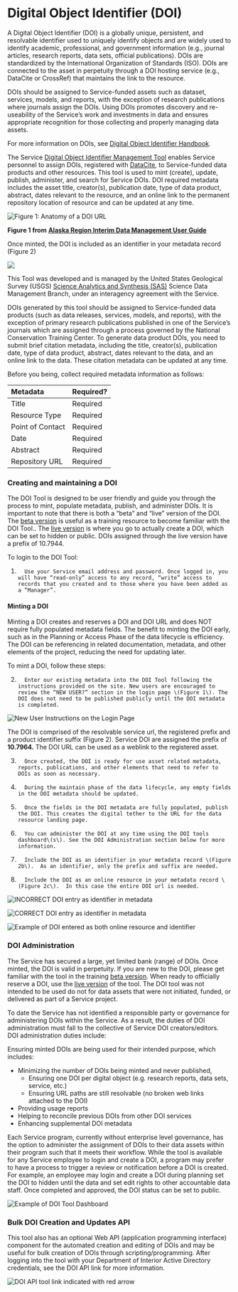 # Digital Object Identifier \(DOI\)

A Digital Object Identifier \(DOI\) is a globally unique, persistent, and resolvable identifier used to uniquely identify objects and are widely used to identify academic, professional, and government information \(e.g., journal articles, research reports, data sets, official publications\).  DOIs are standardized by the International Organization of Standards \(ISO\).  DOIs are connected to the asset in perpetuity through a DOI hosting service \(e.g., DataCite or CrossRef\) that maintains the link to the resource. 

DOIs should be assigned to Service-funded assets such as dataset, services, models, and reports, with the exception of research publications where journals assign the DOIs.  Using DOIs promotes discovery and re-useability of the Service’s work and investments in data and ensures appropriate recognition for those collecting and properly managing data assets.

For more information on DOIs, see [Digital Object Identifier Handbook](https://www.doi.org/hb.html).

The Service [Digital Object Identifier Management Tool](https://www1.usgs.gov/fws/doi/) enables Service personnel to assign DOIs, registered with [DataCite](https://datacite.org/), to Service-funded data products and other resources.  This tool is used to mint \(create\), update, publish, administer, and search for Service DOIs.  DOI required metadata includes the asset title, creator\(s\), publication date, type of data product, abstract, dates relevant to the resource, and an online link to the permanent repository location of resource and can be updated at any time.

![ Figure 1:  Anatomy of a DOI URL](.gitbook/assets/image%20%2837%29.png)

**Figure 1 from** [**Alaska Region Interim Data Management User Guide**](https://ak-region-dst.gitbook.io/alaska-region-interim-data-management-user-guide/sharing/obtaining-a-digital-object-identifier-doi)

Once minted, the DOI is included as an identifier in your metadata record \(Figure 2\)

![](.gitbook/assets/image%20%2830%29.png)

This Tool was developed and is managed by the United States Geological Survey \(USGS\) [Science Analytics and Synthesis \(SAS\)](https://www.usgs.gov/core-science-systems/science-analytics-and-synthesis) Science Data Management Branch, under an interagency agreement with the Service.

DOIs generated by this tool should be assigned to Service-funded data products \(such as data releases, services, models, and reports\), with the exception of primary research publications published in one of the Service’s journals which are assigned through a process governed by the National Conservation Training Center. To generate data product DOIs, you need to submit brief citation metadata, including the title, creator\(s\), publication date, type of data product, abstract, dates relevant to the data, and an online link to the data. These citation metadata can be updated at any time.

Before you being, collect required metadata information as follows:

| Metadata | Required? |
| :--- | :--- |
| Title | Required |
| Resource Type | Required |
| Point of Contact | Required |
| Date | Required |
| Abstract | Required |
| Repository URL | Required |

### Creating and maintaining a DOI

The DOI Tool is designed to be user friendly and guide you through the process to mint, populate metadata, publish, and administer DOIs. It is important to note that there is both a “beta” and “live” version of the DOI. The [beta version](https://www1-beta.usgs.gov/fws/doi/) is useful as a training resource to become familiar with the DOI Tool.. The [live version](https://www1.usgs.gov/fws/doi/index.htm) is where you go to actually create a DOI, which can be set to hidden or public. DOIs assigned through the live version have a prefix of 10.7944.

To login to the DOI Tool:

1.       Use your Service email address and password. Once logged in, you will have “read-only” access to any record, “write” access to records that you created and to those where you have been added as a “Manager”.

#### Minting a DOI

Minting a DOI creates and reserves a DOI and DOI URL and does NOT require fully populated metadata fields. The benefit to minting the DOI early, such as in the Planning or Access Phase of the data lifecycle is efficiency.  The DOI can be referencing in related documentation, metadata, and other elements of the project, reducing the need for updating later.

To mint a DOI, follow these steps:

2.       Enter our existing metadata into the DOI Tool following the instructions provided on the site. New users are encouraged to review the “NEW USER?” section in the login page \(Figure 1\). The DOI does not need to be published publicly until the DOI metadata is completed.

![New User Instructions on the Login Page](.gitbook/assets/image%20%2842%29.png)

  
The DOI is comprised of the resolvable service url, the registered prefix and a product identifier suffix \(Figure 2\). Service DOI are assigned the prefix of **10.7964.**  The DOI URL can be used as a weblink to the registered asset.

3.       Once created, the DOI is ready for use asset related metadata, reports, publications, and other elements that need to refer to DOIs as soon as necessary.

4.       During the maintain phase of the data lifecycle, any empty fields in the DOI metadata should be updated.

5.       Once the fields in the DOI metadata are fully populated, publish the DOI. This creates the digital tether to the URL for the data resource landing page.

6.       You can administer the DOI at any time using the DOI tools dashboard\(s\). See the DOI Administration section below for more information.

7.       Include the DOI as an identifier in your metadata record \(Figure 2b\).  As an identifier, only the prefix and suffix are needed.

8.       Include the DOI as an online resource in your metadata record \(Figure 2c\).  In this case the entire DOI url is needed.

![INCORRECT DOI entry as identifier in metadata](.gitbook/assets/image%20%2833%29.png)

![CORRECT DOI entry as identifier in metadata](.gitbook/assets/image%20%2841%29.png)

![Example of DOI entered as both online resource and identifier](.gitbook/assets/image%20%2835%29.png)

### DOI Administration

The Service has secured a large, yet limited bank \(range\) of DOIs. Once minted, the DOI is valid in perpetuity. If you are new to the DOI, please get familiar with the tool in the training [beta version](https://www1-beta.usgs.gov/fws/doi/). When ready to officially reserve a DOI, use the [live version](https://www1.usgs.gov/fws/doi/index.htm) of the tool.  The DOI tool was not intended to be used do not for data assets that were not initiated, funded, or delivered as part of a Service project.

To date the Service has not identified a responsible party or governance for administering DOIs within the Service. As a result, the duties of DOI administration must fall to the collective of Service DOI creators/editors. DOI administration duties include:

Ensuring minted DOIs are being used for their intended purpose, which includes:  

* Minimizing the number of DOIs being minted and never published,
  * Ensuring one DOI per digital object \(e.g. research reports, data sets, service, etc.\)
  * Ensuring URL paths are still resolvable \(no broken web links attached to the DOI\)
* Providing usage reports
* Helping to reconcile previous DOIs from other DOI services
* Enhancing supplemental DOI metadata

Each Service program, currently without enterprise level governance, has the option to administer the assignment of DOIs to their data assets within their program such that it meets their workflow. While the tool is available for any Service employee to login and create a DOI, a program may prefer to have a process to trigger a review or notification before a DOI is created. For example, an employee may login and create a DOI during planning set the DOI to hidden until the data and set edit rights to other accountable data staff.  Once completed and approved, the DOI status can be set to public.

![Example of DOI Tool Dashboard](.gitbook/assets/image%20%2838%29.png)

### Bulk DOI Creation and Updates API

This tool also has an optional Web API \(application programming interface\) component for the automated creation and editing of DOIs and may be useful for bulk creation of DOIs through scripting/programming. After logging into the tool with your Department of Interior Active Directory credentials, see the DOI API link for more information.

![DOI API tool link indicated with red arrow](.gitbook/assets/image%20%2839%29.png)

